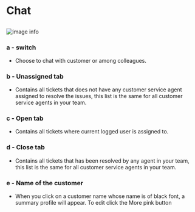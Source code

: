 # Chat
##
![image info](../../static/img/chats_img/chat2.jpg)

### a - switch 
+ Choose  to chat with customer or among colleagues.

### b - Unassigned tab
+ Contains all tickets that does not have any customer service agent assigned to resolve the issues, this list is the same for all customer service agents in your team.

### c - Open tab
+ Contains all tickets where current logged user is assigned to.

### d - Close tab
+ Contains all tickets that has been resolved by any agent in your team, this list is the same for all customer service agents in your team.

### e - Name of the customer 
+ When you click on a customer name whose name is of black font, a summary profile will appear.
To edit click the More pink button
